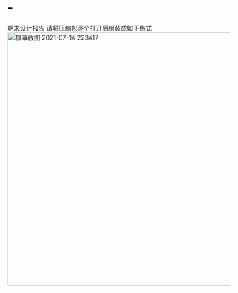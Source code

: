 # -
期末设计报告
请将压缩包逐个打开后组装成如下格式<img width="572" alt="屏幕截图 2021-07-14 223417" src="https://user-images.githubusercontent.com/44559763/125640387-4a2aa114-3c79-4de8-8052-a5cda635fb7e.png">
